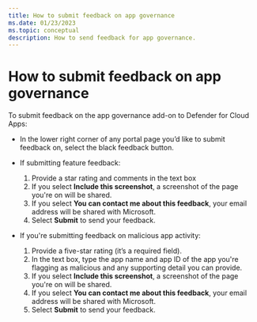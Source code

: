 ```yaml
---
title: How to submit feedback on app governance
ms.date: 01/23/2023
ms.topic: conceptual
description: How to send feedback for app governance.
---
```



# How to submit feedback on app governance

To submit feedback on the app governance add-on to Defender for Cloud Apps:

- In the lower right corner of any portal page you’d like to submit feedback on, select the black feedback button.

- If submitting feature feedback:
  1. Provide a star rating and comments in the text box  
  1. If you select **Include this screenshot**, a screenshot of the page you're on will be shared.  
  1. If you select **You can contact me about this feedback**, your email address will be shared with Microsoft.
  1. Select **Submit** to send your feedback.

- If you're submitting feedback on malicious app activity:

  1. Provide a five-star rating (it’s a required field).
  1. In the text box, type the app name and app ID of the app you're flagging as malicious and any supporting detail you can provide.
  1. If you select **Include this screenshot**, a screenshot of the page you're on will be shared.  
  1. If you select **You can contact me about this feedback**, your email address will be shared with Microsoft.
  1. Select **Submit** to send your feedback.
